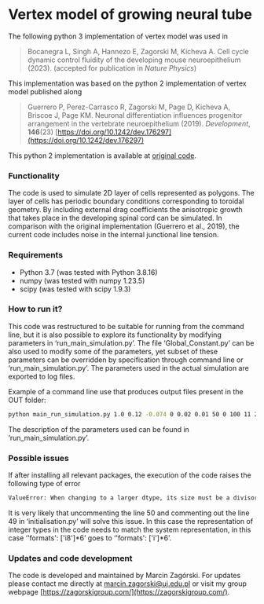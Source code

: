 # Vertex model of growing neural tube

The following python 3 implementation of vertex model was used in 

> Bocanegra L, Singh A, Hannezo E, Zagorski M, Kicheva A. Cell cycle dynamic control fluidity of the developing mouse neuroepithelium (2023). (accepted for publication in *Nature Physics*)

This implementation was based on the python 2 implementation of vertex model published along

> Guerrero P, Perez-Carrasco R, Zagorski M, Page D, Kicheva A, Briscoe J, Page KM. Neuronal differentiation influences progenitor arrangement in the vertebrate neuroepithelium (2019). *Development*, **146**(23) [https://doi.org/10.1242/dev.176297](https://doi.org/10.1242/dev.176297)

This python 2 implementation is available at [original code](https://bitbucket.org/Pigueco/vertex_model_python_2.7/src/master/).


### Functionality

The code is used to simulate 2D layer of cells represented as polygons. The layer of cells has periodic boundary conditions corresponding to toroidal geometry. By including external drag coefficients the anisotropic growth that takes place in the developing spinal cord can be simulated. In comparison with the original implementation (Guerrero et al., 2019), the current code includes noise in the internal junctional line tension. 


### Requirements

* Python 3.7 (was tested with Python 3.8.16)
* numpy (was tested with numpy 1.23.5)
* scipy (was tested with scipy 1.9.3)


### How to run it?

This code was restructured to be suitable for running from the command line, but it is also possible to explore its functionality by modifying parameters in ‘run_main_simulation.py’. The file ‘Global_Constant.py’ can be also used to modify some of the parameters, yet subset of these parameters can be overridden by specification through command line or ‘run_main_simulation.py’. The parameters used in the actual simulation are exported to log files.

Example of a command line use that produces output files present in the OUT folder:

```bash
python main_run_simulation.py 1.0 0.12 -0.074 0 0.02 0.01 50 0 100 11 21 10 0.1282 0.02 0.45 12345 ./OUT
```

The description of the parameters used can be found in ‘run_main_simulation.py’.

### Possible issues

If after installing all relevant packages, the execution of the code raises the following type of error

```cmd
ValueError: When changing to a larger dtype, its size must be a divisor of the total size in bytes of the last axis of the array.
```

It is very likely that uncommenting the line 50 and commenting out the line 49 in ‘initialisation.py’ will solve this issue. In this case the representation of integer types in the code needs to match the system representation, in this case ‘'formats': ['i8']*6’ goes to ‘'formats': ['i']*6’.

### Updates and code development

The code is developed and maintained by Marcin Zagórski. For updates please contact me directly at marcin.zagorski@uj.edu.pl or visit my group webpage [https://zagorskigroup.com/](https://zagorskigroup.com/).
